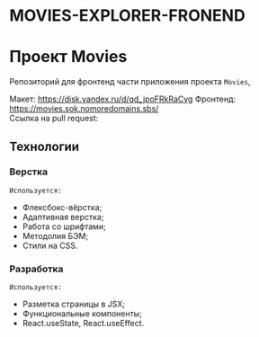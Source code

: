MOVIES-EXPLORER-FRONEND
====

# Проект Movies

Репозиторий для фронтенд части приложения проекта `Movies`, 

Макет: https://disk.yandex.ru/d/qd_jpoFRkRaCvg
Фронтенд: https://movies.sok.nomoredomains.sbs/  
Ссылка на pull request:
 
## Технологии
### Верстка
    Используется:
- Флексбокс-вёрстка;
- Адаптивная верстка;
- Работа со шрифтами;
- Методолия БЭМ;
- Стили на CSS.
### Разработка
    Используется:
- Разметка страницы в JSX;
- Функциональные компоненты;
- React.useState, React.useEffect.
